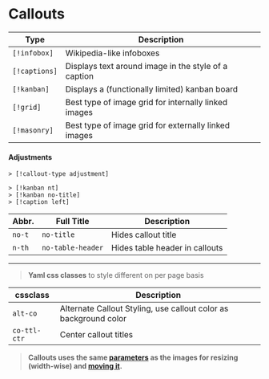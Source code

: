 
# Callouts

Type | Description |
---|---|
`[!infobox]` | Wikipedia-like infoboxes
`[!captions]` | Displays text around image in the style of a caption
`[!kanban]` | Displays a (functionally limited) kanban board
`[!grid]` | Best type of image grid for internally linked images
`[!masonry]` | Best type of image grid for externally linked images


#### Adjustments
```
> [!callout-type adjustment]

> [!kanban nt]
> [!kanban no-title]
> [!caption left]
```

| Abbr. | Full Title | Description|
|---|---|---|
| `no-t` | `no-title` | Hides callout title
| `n-th` |`no-table-header` | Hides table header in callouts

---
> **Yaml css classes** to style different on per page basis

| cssclass | Description |
|---|---|
| `alt-co` | Alternate Callout Styling, use callout color as background color
| `co-ttl-ctr` | Center callout titles

> **Callouts uses the same [parameters](Image-Positions#sizing) as the images for resizing (width-wise) and [moving it](Image-Positions#leftrightcenter).**